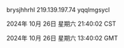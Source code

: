 brysjhhrhl 219.139.197.74 yqqlmgsycl

2024年 10月 26日 星期六 21:40:02 CST

2024年 10月 26日 星期六 13:40:02 GMT

